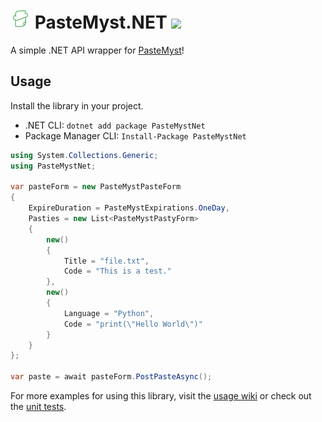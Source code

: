 # <img src=".github/icon.png" width="32"/> PasteMyst.NET [![](https://img.shields.io/nuget/v/PasteMystNet?label=NuGet&logo=nuget&style=flat-square)](https://www.nuget.org/packages/PasteMystNet)

A simple .NET API wrapper for [PasteMyst](https://paste.myst.rs)!

## Usage

Install the library in your project.

- .NET CLI: `dotnet add package PasteMystNet`
- Package Manager CLI: `Install-Package PasteMystNet`

```cs
using System.Collections.Generic;
using PasteMystNet;

var pasteForm = new PasteMystPasteForm
{
    ExpireDuration = PasteMystExpirations.OneDay,
    Pasties = new List<PasteMystPastyForm>
    {
        new()
        {
            Title = "file.txt",
            Code = "This is a test."
        },
        new()
        {
            Language = "Python",
            Code = "print(\"Hello World\")"
        }
    }
};

var paste = await pasteForm.PostPasteAsync();
```

For more examples for using this library, visit the [usage wiki](https://github.com/dentolos19/PasteMystNet/wiki/Usage) or check out the [unit tests](./PasteMystNet.Tests).